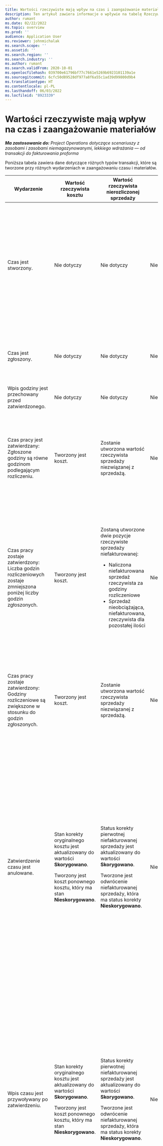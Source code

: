 ```yaml
---
title: Wartości rzeczywiste mają wpływ na czas i zaangażowanie materiałów
description: Ten artykuł zawiera informacje o wpływie na tabelę Rzeczywiste na różne wydarzenia w cyklu życia zaangażowania czasu i materiałów w Microsoft Dynamics 365 Project Operations.
author: rumant
ms.date: 02/22/2022
ms.topic: overview
ms.prod: ''
audience: Application User
ms.reviewer: johnmichalak
ms.search.scope: ''
ms.assetid: ''
ms.search.region: ''
ms.search.industry: ''
ms.author: rumant
ms.search.validFrom: 2020-10-01
ms.openlocfilehash: 039700e61796bf77c7661e5269b6923101139a1e
ms.sourcegitcommit: 6cfc50d89528df977a8f6a55c1ad39d99800d9b4
ms.translationtype: HT
ms.contentlocale: pl-PL
ms.lasthandoff: 06/03/2022
ms.locfileid: "8923339"
---
```

# <a name="actuals-impact-in-a-time-and-materials-engagement"></a>Wartości rzeczywiste mają wpływ na czas i zaangażowanie materiałów

_**Ma zastosowanie do:** Project Operations dotyczące scenariuszy z zasobami i zasobami niemagazynowanymi, lekkiego wdrażania — od transakcji do fakturowania proforma_

Poniższa tabela zawiera dane dotyczące różnych typów transakcji, które są tworzone przy różnych wydarzeniach w zaangażowaniu czasu i materiałów.

| Wydarzenie | Wartość rzeczywista kosztu | Wartość rzeczywista nierozliczonej sprzedaży | Wartość rzeczywista rozliczonej sprzedaży | Przykład |
|---|---|---|---|---|
| Czas jest stworzony. | Nie dotyczy | Nie dotyczy | Nie dotyczy | <p>Bob Kozack z jednostki organizacyjnej Fabrikam US ze stawką kosztów 100 USD (100 USD) na godzinę pracuje nad projektem o nazwie „Instalacja ramienia w Adatum”. Dla tego projektu jego kontraktowany kurs rachunku wynosi USD 200 za godzinę. Oto przykładowy wpis dotyczący czasu od Boba Kozaka:</p><p>Bob Kozack, 8 godzin</p> |
| Czas jest zgłoszony. | Nie dotyczy | Nie dotyczy | Nie dotyczy | Dla wprowadzenia czasu jest tworzona pozycja kosztów i niezwiązane ze sprzedażą. Domyślna cena i stawka kosztów są wprowadzane w zapisie księgowym. |
| Wpis godziny jest przechowany przed zatwierdzonego. | Nie dotyczy | Nie dotyczy | Nie dotyczy | |
| Czas pracy jest zatwierdzany: Zgłoszone godziny są równe godzinom podlegającym rozliczeniu. | Tworzony jest koszt. | Zostanie utworzona wartość rzeczywista sprzedaży niezwiązanej z sprzedażą. | Nie dotyczy | <p>Nowe wartości rzeczywiste, które są tworzone:</p><ul><li>**Koszt rzeczywisty:** Bob Kozack, 8 godzin, 800 USD</li><li>**Niezwiązane ze sprzedażą wartości rzeczywiste:** Bob Kozack, 8 godzin, USD 1600</li></ul> |
| Czas pracy zostaje zatwierdzony: Liczba godzin rozliczeniowych zostaje zmniejszona poniżej liczby godzin zgłoszonych. | Tworzony jest koszt. | <p>Zostaną utworzone dwie pozycje rzeczywiste sprzedaży niefakturowanej:</p><ul><li>Naliczona niefakturowana sprzedaż rzeczywista za godziny rozliczeniowe</li><li>Sprzedaż nieobciążająca, niefakturowana, rzeczywista dla pozostałej ilości</li></ul> | Nie dotyczy | <p>Nowe wartości rzeczywiste, które są tworzone:</p><ul><li>**Koszt rzeczywisty:** Bob Kozack, 8 godzin, 800 USD</li><li>**Niezwiązane ze sprzedażą wartości rzeczywiste:** Bob Kozack, 6 godzin, USD 1200 *Odpłatne*</li><li>**Niezwiązane ze sprzedażą wartości rzeczywiste:** Bob Kozack, 2 godzin, USD 400 *Nieodpłatne*</li></ul> |
| Czas pracy zostaje zatwierdzony: Godziny rozliczeniowe są zwiększone w stosunku do godzin zgłoszonych. | Tworzony jest koszt. | Zostanie utworzona wartość rzeczywista sprzedaży niezwiązanej z sprzedażą. | Nie dotyczy | <p>Nowe wartości rzeczywiste, które są tworzone:</p><ul><li>**Koszt rzeczywisty:** Bob Kozack, 8 godzin, 800 USD</li><li>**Niezwiązane ze sprzedażą wartości rzeczywiste:** Bob Kozack, 10 godzin, USD 2,000</li></ul> |
| Zatwierdzenie czasu jest anulowane. | <p>Stan korekty oryginalnego kosztu jest aktualizowany do wartości **Skorygowano**.</p><p>Tworzony jest koszt ponownego kosztu, który ma stan **Nieskorygowano**.</p> | <p>Status korekty pierwotnej niefakturowanej sprzedaży jest aktualizowany do wartości **Skorygowano**.</p><p>Tworzone jest odwrócenie niefakturowanej sprzedaży, która ma status korekty **Nieskorygowano**.</p> | Nie dotyczy | <p>Istniejące dane rzeczywiste, które są aktualizowane:</p><ul><li>**Koszt rzeczywisty**: Bob Kozack, 8 godzin, 800 USD *Skorygowano*</li><li>**Niezwiązane ze sprzedażą wartości rzeczywiste:** Bob Kozack, 8 godzin, USD 1,600 *Skorygowano*</li></ul><p>Nowa wartość rzeczywista tworzona w celu odwrócenia poprzedniego wpływu finansowego:</p><ul><li>**Koszt rzeczywisty**: Bob Kozack, (8 godzin), (800 USD), *Nieskorygowano*</li><li>**Niezwiązane ze sprzedażą wartości rzeczywiste:** Bob Kozack, (8 godzin), (USD 1600) *Nieskorygowano*</li></ul> |
| Wpis czasu jest przywoływany po zatwierdzeniu. | <p>Stan korekty oryginalnego kosztu jest aktualizowany do wartości **Skorygowano**.</p><p>Tworzony jest koszt ponownego kosztu, który ma stan **Nieskorygowano**.</p> | <p>Status korekty pierwotnej niefakturowanej sprzedaży jest aktualizowany do wartości **Skorygowano**.</p><p>Tworzone jest odwrócenie niefakturowanej sprzedaży, która ma status korekty **Nieskorygowano**.</p> | Nie dotyczy | <p>Istniejące dane rzeczywiste, które są aktualizowane:</p><ul><li>**Koszt rzeczywisty**: Bob Kozack, 8 godzin, 800 USD *Skorygowano*</li><li>**Niezwiązane ze sprzedażą wartości rzeczywiste:** Bob Kozack, 8 godzin, USD 1,600 *Skorygowano*</li></ul><p>Nowa wartość rzeczywista tworzona w celu odwrócenia poprzedniego wpływu finansowego:</p><ul><li>**Koszt rzeczywisty**: Bob Kozack, (8 godzin), (800 USD), *Nieskorygowano*</li><li>**Niezwiązane ze sprzedażą wartości rzeczywiste:** Bob Kozack, (8 godzin), (USD 1600) *Nieskorygowano*</li></ul> |
| Umowa została potwierdzona. | <p>Status korekty starych faktur kosztowych jest aktualizowany do **Skorygowano**.</p><p>Tworzone są faktyczne koszty odwrócenia, które mają status korekty **Nieskorygowano**.</p><p>Nowe wartości rzeczywiste kosztów są tworzone po przesądzeniu reguł kontraktu.</p> | <p>Status korekty starych niefakturowanych danych rzeczywistych sprzedaży jest aktualizowany do wartości **Skorygowano**.</p><p>Tworzone są rzeczywiste niezafakturowane dane sprzedaży z odwróceniem, które mają status korekty **Nieskorygowano**.</p><p>Po ponownej ocenie zasad umownych tworzone są nowe dane rzeczywiste dotyczące sprzedaży niefakturowanej.</p> | Nie dotyczy | <p>Istniejące dane rzeczywiste, które są aktualizowane:</p><ul><li>**Koszt rzeczywisty**: Bob Kozack, 8 godzin, 800 USD *Skorygowano*</li><li>**Niezwiązane ze sprzedażą wartości rzeczywiste:** Bob Kozack, 8 godzin, USD 1,600 *Skorygowano*</li></ul><p>Nowa wartość rzeczywista tworzona w celu odwrócenia poprzedniego wpływu finansowego:</p><ul><li>**Koszt rzeczywisty**: Bob Kozack, (8 godzin), (800 USD), *Nieskorygowano*</li><li>**Niezwiązane ze sprzedażą wartości rzeczywiste:** Bob Kozack, (8 godzin), (USD 1600) *Nieskorygowano*</li></ul><p>Nowe dane rzeczywiste, które są tworzone na potrzeby ponownej oceny skutków finansowych:</p><ul><li>**Koszt rzeczywisty:** Bob Kozack, 8 godzin, 800 USD</li><li>**Niezwiązane ze sprzedażą wartości rzeczywiste:** Bob Kozack, 8 godzin, USD 1600</li></ul> |
| Zostanie utworzona faktura. | Nie dotyczy | Nie dotyczy | Nie dotyczy | |
| Faktura została potwierdzona. Nie ma zmiany ilości w szczegółach wiersza faktury w określonej ilości w określonej ilości niezwiązanej ze sprzedażą. | Nie dotyczy | <p>Stan faktury dla starej nieudniowazanej wartości rzeczywistej sprzedaży zostanie zaktualizowany.</p><p>Tworzone są rzeczywiste niezafakturowane dane sprzedaży z odwróceniem, które mają status korekty **Nieskorygowano**. | Tworzona jest rzeczywista sprzedaż rozliczana. | <p>Istniejące wartości rzeczywiste, które pozostają niezmienione:</p><ul><li>**Koszt rzeczywisty:** Bob Kozack, 8 godzin, 800 USD</li></ul><p>Istniejące wartości rzeczywiste, które zostały zaktualizowane:</p><ul><li>**Niezwiązane ze sprzedażą wartości rzeczywiste:** Bob Kozack, 8 godzin, USD 1600, *Faktura klienta opublikowana*</li></ul>Nowy stan faktyczny, który jest tworzony w celu odwrócenia finansowej produkcji w toku (WIP):</p><ul><li>**Niezwiązane ze sprzedażą wartości rzeczywiste:** Bob Kozack, (8 godzin), (USD 1600)</li></ul><p>Nowe wartości rzeczywiste tworzone w celu zarejestrowanego za fakturowanych wartości sprzedaży:</p><ul><li>**Sprzedaż zafakturowana rzeczywista:** Bob Kozack, 8 godzin, USD 1600</li></ul> |
| Faktura jest potwierdzana po zmniejszeniu ilości w elemencie wiersza faktury z ilości w pozycji rzeczywistej niezafakturowanej sprzedaży. | Nie dotyczy | <p>Status korekty pierwotnej niefakturowanej sprzedaży jest aktualizowany do wartości **Skorygowano**.</p><p>Wartości rzeczywiste sprzedaży, które nie są już dostępne, są tworzone dla oryginalnych wartości rzeczywistych sprzedaży, które nie są jeszcze dostępne. Mają one stan **korekty unad z możliwością dostosowania**.</p><p>Zostaną utworzone nowe pozycje rzeczywiste sprzedaży niefakturowanej:</p><ul><li>Naliczona niefakturowana sprzedaż rzeczywista za godziny rozliczeniowe</li><li>Sprzedaż nieobciążająca, niefakturowana, rzeczywista dla pozostałej ilości</li></ul><p>Dla dwóch nowych faktów sprzedaży niezafakturowanej tworzone są rzeczywiste dane dotyczące sprzedaży niezafakturowanej.</p> | <p>Zostaną utworzone dwie pozycje rzeczywiste sprzedaży fakturowanej:</p><ul><li>Naliczona fakturowana sprzedaż rzeczywista za godziny rozliczeniowe</li><li>Sprzedaż nieobciążająca, fakturowana, rzeczywista dla pozostałej ilości</li></ul> | <p>Istniejące wartości rzeczywiste, które pozostają niezmienione:</p><ul><li>**Koszt rzeczywisty:** Bob Kozack, 8 godzin, 800 USD</li></ul><p>Istniejące wartości rzeczywiste, które zostały zaktualizowane:</p><ul><li>**Niezwiązane ze sprzedażą wartości rzeczywiste:** Bob Kozack, 8 godzin, USD 1,600 *Skorygowano*</li></ul><p>Nowa wartość rzeczywista tworzona w celu odwrócenia poprzedniego WIP finansowego:</p><ul><li>**Niezwiązane ze sprzedażą wartości rzeczywiste:** Bob Kozack, (8 godzin), (USD 1600) *Nieskorygowano*</li></ul><p>Nowe dane rzeczywiste, które są tworzone w celu zarejestrowania zaktualizowanego WIP sprzedaży:</p><ul><li>**Niezwiązane ze sprzedażą wartości rzeczywiste:** Bob Kozack, 6 godzin, USD 1200 *Odpłatne*</li><li>**Niezwiązane ze sprzedażą wartości rzeczywiste:** Bob Kozack, 2 godzin, USD 400 *Nieodpłatne*</li></ul><p>Nowe dane rzeczywiste, które są tworzone w celu odwrócenia zaktualizowanego WIP sprzedaży:</p><ul><li>**Niezwiązane ze sprzedażą wartości rzeczywiste:** Bob Kozack, (6 godzin), (USD 1200) *Odpłatne*</li><li>**Sprzedaż niezafakturowana rzeczywista:** Bob Kozack, (2 godziny), (USD 400) *Nieodpłatne*</li></ul><p>Nowe dane rzeczywiste, które są tworzone w celu zarejestrowania wartości sprzedaży fakturowanej:</p><ul><li>**Sprzedaż zafakturowana rzeczywista:** Bob Kozack, 6 godzin, USD 1200 *Odpłatne*</li><li>**Sprzedaż zafakturowana rzeczywista:** Bob Kozack, (2 godziny), (USD 400) *Nieodpłatne*</li></ul> |
| Faktura jest potwierdzana po zwiększeniu ilości w elemencie wiersza faktury w stosunku do ilości w niezafakturowanej sprzedaży rzeczywistej. | Nie dotyczy | <p>Status korekty pierwotnej niefakturowanej sprzedaży jest aktualizowany do wartości **Skorygowano**.</p><p>Wartości rzeczywiste sprzedaży, które nie są już dostępne, są tworzone dla oryginalnych wartości rzeczywistych sprzedaży, które nie są jeszcze dostępne. Mają one stan **korekty unad z możliwością dostosowania**.</p><p>Dla nowej ilości tworzone są nowe niezafakturowane dane rzeczywiste sprzedaży.</p><p>Dla nowych faktów sprzedaży niezafakturowanej tworzone są rzeczywiste dane dotyczące sprzedaży niezafakturowanej.</p> | Dla nowej ilości tworzone są zafakturowane dane rzeczywiste sprzedaży. | <p>Istniejące wartości rzeczywiste, które pozostają niezmienione:</p><ul><li>**Koszt rzeczywisty:** Bob Kozack, 8 godzin, 800 USD</li></ul><p>Istniejące wartości rzeczywiste, które zostały zaktualizowane:</p><ul><li>**Niezwiązane ze sprzedażą wartości rzeczywiste:** Bob Kozack, 8 godzin, USD 1,600 *Skorygowano*</li></ul><p>Nowa wartość rzeczywista tworzona w celu odwrócenia poprzedniego WIP finansowego:</p><ul><li>**Niezwiązane ze sprzedażą wartości rzeczywiste:** Bob Kozack, (8 godzin), (USD 1600) *Nieskorygowano*</li></ul><p>Nowe dane rzeczywiste, które są tworzone w celu zarejestrowania zaktualizowanego WIP sprzedaży:</p><ul><li>**Niezwiązane ze sprzedażą wartości rzeczywiste:** Bob Kozack, 10 godzin, USD 2,000 *Odpłatne*</li></ul><p>Nowy stan faktyczny, który jest tworzony w celu odwrócenia zaktualizowanego WIP sprzedaży:</p><ul><li>**Sprzedaż niezafakturowana rzeczywista:** Bob Kozack, (10 godzin, USD 2,000) *Odpłatne*, *Nie można skorygować*</li></ul><p>Nowe wartości rzeczywiste tworzone w celu zarejestrowanego za fakturowanych wartości sprzedaży:</p><ul><li>**Sprzedaż zafakturowana rzeczywista:** Bob Kozack, 10 godzin, USD 2,000 *Odpłatne*</li></ul> |
| Faktura zostaje skorygowana w celu zmniejszenia ilości lub ceny do zapłaty. | Nie dotyczy | <p>Zostaną utworzone dwie pozycje rzeczywiste sprzedaży niefakturowanej:</p><ul><li>Naliczona niefakturowana sprzedaż rzeczywista dla ilości z faktury korygującej</li><li>Naliczona niefakturowana sprzedaż rzeczywista dla pozostałej ilości</li></ul><p>Dla dwóch nowych faktów sprzedaży niezafakturowanej tworzone są rzeczywiste dane dotyczące sprzedaży niezafakturowanej.</p> | <p>Tworzone są rzeczywiste dane sprzedaży rozliczanej odwrotnie.</p><p>Dla nowej ilości tworzone są nowe zafakturowane dane rzeczywiste sprzedaży. | <p>Istniejące fakty, które pozostają niezmienione:</p><ul><li>**Koszt rzeczywisty:** Bob Kozack, 8 godzin, 800 USD</li><li>**Niezwiązane ze sprzedażą wartości rzeczywiste:** Bob Kozack, 8 godzin, USD 1600, *Faktura klienta opublikowana*</li><li>**Niezwiązane ze sprzedażą wartości rzeczywiste:** Bob Kozack, (8 godzin), (USD 1600)</li></ul><p>Istniejące wartości rzeczywiste, które zostały zaktualizowane:</p><ul><li>**Sprzedaż zafakturowana rzeczywista:** Bob Kozack, (8 godzin), (USD 1600) *Skorygowano*</li></ul><p>Nowy stan faktyczny, który jest tworzony w celu odwrócenia poprzednich wartości sprzedaży rozliczanej:</p><ul><li>**Sprzedaż zafakturowana rzeczywista:** Bob Kozack, (8 godzin), (USD 1600) *Nieskorygowano*</li></ul><p>Nowe dane rzeczywiste, które są tworzone w celu zarejestrowania skorygowanego WIP sprzedaży:</p><ul><li>**Niezwiązane ze sprzedażą wartości rzeczywiste:** Bob Kozack, 6 godzin, USD 1200, *Odpłatne*, *Faktura klienta opublikowana*</li><li>**Niezwiązane ze sprzedażą wartości rzeczywiste:** Bob Kozack, 2 godzin, USD 400 *Odpłatne*</li></ul><p>Nowy stan faktyczny, który jest tworzony w celu odwrócenia skorygowanego WIP sprzedaży:</p><ul><li>**Sprzedaż niezafakturowana rzeczywista:** Bob Kozack, (6 godzin, USD 1,200) *Odpłatne*, *Nie można skorygować*</li></ul><p>Nowy rzeczywisty, który jest tworzony w celu zarejestrowania skorygowanych wartości sprzedaży fakturowanej:</p><ul><li>**Sprzedaż zafakturowana rzeczywista:** Bob Kozack, 6 godzin, USD 1200 *Odpłatne*</li></ul> |
| Faktura zostaje skorygowana w celu zwiększenia ilości lub ceny do zapłaty. | Nie dotyczy | <p>Dla nowej ilości tworzone są nowe niezafakturowane dane rzeczywiste sprzedaży.</p> <p>Dla nowych faktów sprzedaży niezafakturowanej tworzone są rzeczywiste dane dotyczące sprzedaży niezafakturowanej.</p> | <p>Tworzone są rzeczywiste dane sprzedaży rozliczanej odwrotnie.</p>Dla nowej ilości tworzone są nowe zafakturowane dane rzeczywiste sprzedaży.</p> | <p>Istniejące fakty, które pozostają niezmienione:</p><ul><li>**Koszt rzeczywisty:** Bob Kozack, 8 godzin, 800 USD</li><li>**Niezwiązane ze sprzedażą wartości rzeczywiste:** Bob Kozack, 8 godzin, USD 1600, *Faktura klienta opublikowana*</li><li>**Niezwiązane ze sprzedażą wartości rzeczywiste:** Bob Kozack, (8 godzin), (USD 1600)</li></ul><p>Istniejące wartości rzeczywiste, które zostały zaktualizowane:</p><ul><li>**Sprzedaż zafakturowana rzeczywista:** Bob Kozack, (8 godzin), (USD 1600) *Skorygowano*</li></ul><p>Nowy stan faktyczny, który jest tworzony w celu odwrócenia poprzednich wartości sprzedaży rozliczanej:</p><ul><li>**Sprzedaż zafakturowana rzeczywista:** Bob Kozack, (8 godzin), (USD 1600) *Nieskorygowano*</li></ul><p>Nowy stan faktyczny, który jest tworzony w celu zarejestrowania skorygowanego WIP sprzedaży:</p><ul><li>**Niezwiązane ze sprzedażą wartości rzeczywiste:** Bob Kozack, 10 godzin, USD 2,000, *Odpłatne*, *Faktura klienta opublikowana*</li></ul><p>Nowy stan faktyczny, który jest tworzony w celu odwrócenia skorygowanego WIP sprzedaży:</p><ul><li>**Niezwiązane ze sprzedażą wartości rzeczywiste:** Bob Kozack, (10 godzin), (USD 2,000) *Odpłatne*</li></ul><p>Nowy rzeczywisty, który jest tworzony w celu zarejestrowania skorygowanych wartości sprzedaży fakturowanej:</p><ul><li>**Sprzedaż zafakturowana rzeczywista:** Bob Kozack, 10 godzin, USD 2,000 *Odpłatne*</li></ul> |

[!INCLUDE[footer-include](../includes/footer-banner.md)]

